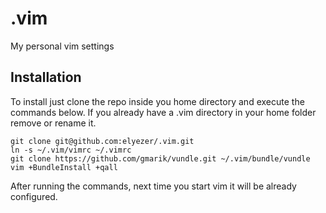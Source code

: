 .vim
====

My personal vim settings

Installation
------------

To install just clone the repo inside you home directory and execute the commands below. If you already have a .vim directory in your home folder remove or rename it.

```
git clone git@github.com:elyezer/.vim.git
ln -s ~/.vim/vimrc ~/.vimrc
git clone https://github.com/gmarik/vundle.git ~/.vim/bundle/vundle
vim +BundleInstall +qall
```

After running the commands, next time you start vim it will be already configured.
